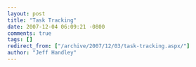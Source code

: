 ```yaml
---
layout: post
title: "Task Tracking"
date: 2007-12-04 06:09:21 -0800
comments: true
tags: []
redirect_from: ["/archive/2007/12/03/task-tracking.aspx/"]
author: "Jeff Handley"
---
```


